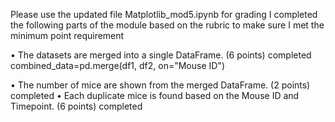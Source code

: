 Please use the updated file Matplotlib_mod5.ipynb for grading
I completed the following parts of the module based on the rubric to make sure I met the minimum point requirement

•	The datasets are merged into a single DataFrame. (6 points) completed
combined_data=pd.merge(df1, df2, on="Mouse ID")

•	The number of mice are shown from the merged DataFrame. (2 points) completed
•	Each duplicate mice is found based on the Mouse ID and Timepoint. (6 points) completed
